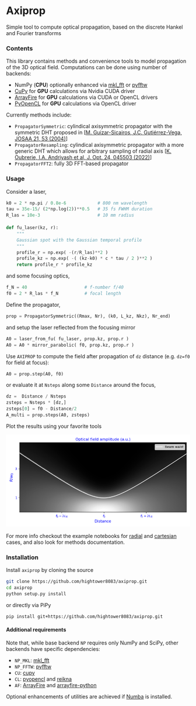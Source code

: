 # Axiprop
Simple tool to compute optical propagation, based on the discrete Hankel and 
Fourier transforms

### Contents

This library contains methods and convenience tools to model propagation of the 3D optical
field. Computations can be done using number of backends:
- NumPy (**CPU**) optionally enhanced via [mkl_fft](https://github.com/IntelPython/mkl_fft) or
[pyfftw](https://github.com/pyFFTW/pyFFTW)
- [CuPy](https://cupy.dev) for **GPU** calculations via Nvidia CUDA driver
- [ArrayFire](https://arrayfire.com) for **GPU** calculations via CUDA or OpenCL drivers
- [PyOpenCL](https://documen.tician.de/pyopencl) for **GPU** calculations via OpenCL driver

Currently methods include:
- `PropagatorSymmetric`: cylindical axisymmetric propagator with the symmetric DHT proposed in 
[[M. Guizar-Sicairos, J.C. Gutiérrez-Vega, JOSAA 21, 53 (2004)](https://doi.org/10.1364/JOSAA.21.000053)]
- `PropagatorResampling`: cylindical axisymmetric propagator with a more generic DHT which allows for arbitrary
sampling of radial axis [[K. Oubrerie, I.A. Andriyash et al, J. Opt. 24, 045503 (2022)](https://doi.org/10.1088/2040-8986/ac57d2)]
- `PropagatorFFT2`: fully 3D FFT-based propagator

### Usage

Consider a laser,
```python 
k0 = 2 * np.pi / 0.8e-6            # 800 nm wavelength
tau = 35e-15/ (2*np.log(2))**0.5   # 35 fs FWHM duration
R_las = 10e-3                      # 10 mm radius

def fu_laser(kz, r):
    """
    Gaussian spot with the Gaussian temporal profile
    """
    profile_r = np.exp( -(r/R_las)**2 )
    profile_kz = np.exp( -( (kz-k0) * c * tau / 2 )**2 )
    return profile_r * profile_kz
```

and some focusing optics,
```python
f_N = 40                      # f-number f/40 
f0 = 2 * R_las * f_N          # focal length
```

Define the propagator,
```python
prop = PropagatorSymmetric((Rmax, Nr), (k0, L_kz, Nkz), Nr_end)
```
and setup the laser reflected from the focusing mirror
```python
A0 = laser_from_fu( fu_laser, prop.kz, prop.r )
A0 = A0 * mirror_parabolic( f0, prop.kz, prop.r )
```

Use `AXIPROP` to compute the field after propagation of `dz` distance 
(e.g. `dz=f0` for field at focus):
```python
A0 = prop.step(A0, f0)
```
or evaluate it at `Nsteps` along some `Distance` around the focus,
```python
dz =  Distance / Nsteps
zsteps = Nsteps * [dz,]
zsteps[0] = f0 - Distance/2
A_multi = prop.steps(A0, zsteps)
```

Plot the results using your favorite tools 

![example_image](https://github.com/hightower8083/axiprop/blob/main/examples/example_figure.png)

For more info checkout the example notebooks for [radial](https://github.com/hightower8083/axiprop/blob/main/examples/example.ipynb) and [cartesian](https://github.com/hightower8083/axiprop/blob/main/examples/test2d.ipynb) cases, and also look for methods documentation.

### Installation

Install `axiprop` by cloning the source 
```bash
git clone https://github.com/hightower8083/axiprop.git
cd axiprop
python setup.py install
```
or directly via PiPy
```bash
pip install git+https://github.com/hightower8083/axiprop.git
```

#### Additional requirements

Note that, while base backend `NP` requires only NumPy and SciPy, other 
backends have specific dependencies:
- `NP_MKL`:  [mkl_fft](https://github.com/IntelPython/mkl_fft)
- `NP_FFTW`: [pyfftw](https://github.com/pyFFTW/pyFFTW)
- `CU`: [cupy](https://cupy.dev)
- `CL`: [pyopencl](https://documen.tician.de/pyopencl) and [reikna](https://github.com/fjarri/reikna)
- `AF`:  [ArrayFire](https://arrayfire.com) and [arrayfire-python](https://github.com/arrayfire/arrayfire-python)

Optional enhancements of utilities are achieved if [Numba](https://numba.pydata.org) is installed.

